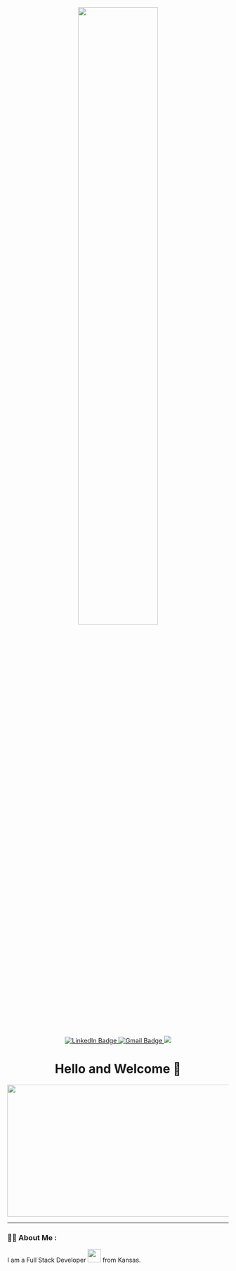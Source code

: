 <div id="header" align=center>
  <img src="https://i.giphy.com/media/v1.Y2lkPTc5MGI3NjExdGFid3R1djF0NzM5dW56enZiYzRhZTdkZHFzd3B5eHZhNzYzY3loMCZlcD12MV9pbnRlcm5hbF9naWZfYnlfaWQmY3Q9Zw/Ah3zHH7hvsSB2/giphy.gif" width="60%">
    
</div>

  
  <div id="badges" align=center>
    
  <a href="https://www.linkedin.com/in/daniel-durant-30a0252b9/">
    <img src="https://img.shields.io/badge/LinkedIn-blue?style=for-the-badge&logo=linkedin&logoColor=white" alt="LinkedIn Badge"/>
  </a>
  
  <a href="mailto:dannyjdurant@gmail.com">
    <img src="https://img.shields.io/badge/dannyjdurant@gmail.com-red?style=for-the-badge&logo=gmail&logoColor=white" alt="Gmail Badge"/>
  </a>

  <a href="https://daniel-durant.onrender.com/">
    <img src="https://img.shields.io/badge/Personal_Website-blue?style=for-the-badge"/>
  </a>
  </div>

  <div align=center>
    <img src="https://komarev.com/ghpvc/?username=ddurant94&style=flat-square&color=blue" alt=""/>
  </div>

<div align=center>
  <h1>Hello and Welcome 👋</h1>
</div>

  <div align="center">
  <img src="https://media.giphy.com/media/dWesBcTLavkZuG35MI/giphy.gif" width="600" height="300"/>
</div>

---

### 👨‍💻 About Me :

I am a Full Stack Developer <img src="https://media.giphy.com/media/WUlplcMpOCEmTGBtBW/giphy.gif" width="30"> from Kansas.


